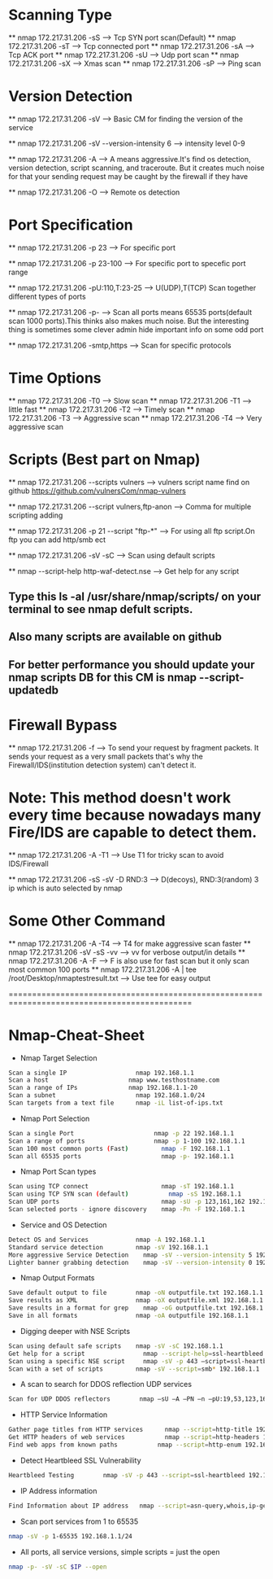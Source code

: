 #                                                                 Scanning Type


** nmap 172.217.31.206 -sS  --> Tcp SYN port scan(Default)
** nmap 172.217.31.206 -sT  --> Tcp connected port
** nmap 172.217.31.206 -sA  --> Tcp ACK port
** nmap 172.217.31.206 -sU  --> Udp port scan
** nmap 172.217.31.206 -sX  --> Xmas scan
** nmap 172.217.31.206 -sP  --> Ping scan



#                                                                Version Detection


** nmap 172.217.31.206 -sV  --> Basic CM for finding the version of the service

** nmap 172.217.31.206 -sV --version-intensity 6  --> intensity level 0-9

** nmap 172.217.31.206 -A  --> A means aggressive.It's find os detection, version detection, script scanning, and traceroute. But it creates much noise for that your sending request may be caught by the firewall if they have

** nmap 172.217.31.206 -O  --> Remote os detection

 #                                                               Port Specification 


** nmap 172.217.31.206 -p 23   --> For specific port

** nmap 172.217.31.206 -p 23-100  --> For specific port to specefic port range

** nmap 172.217.31.206 -pU:110,T:23-25 --> U(UDP),T(TCP) Scan together different types of ports

** nmap 172.217.31.206 -p-   --> Scan all ports means 65535 ports(default scan 1000 ports).This thinks also makes much noise. But the interesting thing is sometimes some clever admin hide important info on some odd port

** nmap 172.217.31.206 -smtp,https  --> Scan for specific protocols



#                                                                    Time Options

** nmap 172.217.31.206 -T0  --> Slow scan
** nmap 172.217.31.206 -T1  --> little fast 
** nmap 172.217.31.206 -T2  --> Timely scan
** nmap 172.217.31.206 -T3  --> Aggressive scan
** nmap 172.217.31.206 -T4  --> Very aggressive scan


#                                                              Scripts (Best part on Nmap)

 
** nmap 172.217.31.206 --scripts vulners    --> vulners script name find on github https://github.com/vulnersCom/nmap-vulners

** nmap 172.217.31.206 --script vulners,ftp-anon  --> Comma for  multiple scripting adding

** nmap 172.217.31.206 -p 21 --script "ftp-*"  --> For using all ftp script.On ftp you can add http/smb ect

** nmap 172.217.31.206 -sV -sC  --> Scan using default scripts

** nmap --script-help http-waf-detect.nse  --> Get help for any script 
                                                                         
## Type this ls -al /usr/share/nmap/scripts/ on your terminal to see nmap defult scripts.
## Also many scripts are available on github
## For better performance you should update your nmap scripts DB for this CM is  nmap --script-updatedb 


#                                                                     Firewall Bypass


** nmap 172.217.31.206 -f   --> To send your request by fragment packets. It sends your request as a very small packets that's why the Firewall/IDS(institution detection system) can't detect it.
# Note: This method doesn't work every time because nowadays many Fire/IDS are capable to detect them.

** nmap 172.217.31.206 -A -T1  --> Use T1 for tricky scan to avoid IDS/Firewall

** nmap 172.217.31.206 -sS -sV -D RND:3  --> D(decoys), RND:3(random) 3 ip which is auto selected by nmap
  


#                                                                     Some Other Command

** nmap 172.217.31.206 -A -T4  --> T4 for make aggressive scan faster
** nmap 172.217.31.206 -sV -sS -vv  --> vv for verbose output/in details
** nmap 172.217.31.206 -A -F   --> F is also use for fast scan but it only scan most common 100 ports
** nmap 172.217.31.206 -A | tee /root/Desktop/nmaptestresult.txt  --> Use tee for easy output

=============================================================================================

# Nmap-Cheat-Sheet

- Nmap Target Selection

```bash
Scan a single IP	               nmap 192.168.1.1
Scan a host	                     nmap www.testhostname.com
Scan a range of IPs	             nmap 192.168.1.1-20
Scan a subnet	                   nmap 192.168.1.0/24
Scan targets from a text file	   nmap -iL list-of-ips.txt
```

- Nmap Port Selection

```bash
Scan a single Port	                    nmap -p 22 192.168.1.1
Scan a range of ports                   nmap -p 1-100 192.168.1.1
Scan 100 most common ports (Fast)	      nmap -F 192.168.1.1
Scan all 65535 ports	                  nmap -p- 192.168.1.1
```
- Nmap Port Scan types

```bash
Scan using TCP connect	                  nmap -sT 192.168.1.1
Scan using TCP SYN scan (default)	        nmap -sS 192.168.1.1
Scan UDP ports	                          nmap -sU -p 123,161,162 192.168.1.1
Scan selected ports - ignore discovery	  nmap -Pn -F 192.168.1.1
```

- Service and OS Detection

```bash
Detect OS and Services	           nmap -A 192.168.1.1
Standard service detection	       nmap -sV 192.168.1.1
More aggressive Service Detection	 nmap -sV --version-intensity 5 192.168.1.1
Lighter banner grabbing detection	 nmap -sV --version-intensity 0 192.168.1.1
```

- Nmap Output Formats

```bash
Save default output to file	       nmap -oN outputfile.txt 192.168.1.1
Save results as XML	               nmap -oX outputfile.xml 192.168.1.1
Save results in a format for grep	 nmap -oG outputfile.txt 192.168.1.1
Save in all formats	               nmap -oA outputfile 192.168.1.1
```

- Digging deeper with NSE Scripts

```bash
Scan using default safe scripts	   nmap -sV -sC 192.168.1.1
Get help for a script	             nmap --script-help=ssl-heartbleed
Scan using a specific NSE script	 nmap -sV -p 443 –script=ssl-heartbleed.nse 192.168.1.1
Scan with a set of scripts	       nmap -sV --script=smb* 192.168.1.1
```

- A scan to search for DDOS reflection UDP services

```bash
Scan for UDP DDOS reflectors	    nmap –sU –A –PN –n –pU:19,53,123,161 –script=ntp-monlist,dns-recursion,snmp-sysdescr 192.168.1.0/24
```


- HTTP Service Information

```bash
Gather page titles from HTTP services	   nmap --script=http-title 192.168.1.0/24
Get HTTP headers of web services	       nmap --script=http-headers 192.168.1.0/24
Find web apps from known paths	         nmap --script=http-enum 192.168.1.0/24
```

- Detect Heartbleed SSL Vulnerability

```bash
Heartbleed Testing	      nmap -sV -p 443 --script=ssl-heartbleed 192.168.1.0/24
```

- IP Address information

```bash
Find Information about IP address	nmap --script=asn-query,whois,ip-geolocation-maxmind 192.168.1.0/24
```

- Scan port services from 1 to 65535

```bash
nmap -sV -p 1-65535 192.168.1.1/24
```

- All ports, all service versions, simple scripts = just the open

```bash
nmap -p- -sV -sC $IP --open
```
